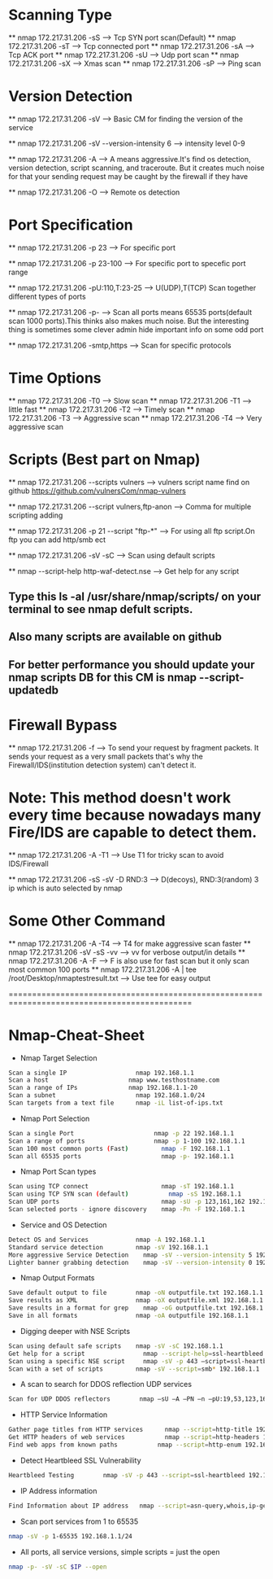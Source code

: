 #                                                                 Scanning Type


** nmap 172.217.31.206 -sS  --> Tcp SYN port scan(Default)
** nmap 172.217.31.206 -sT  --> Tcp connected port
** nmap 172.217.31.206 -sA  --> Tcp ACK port
** nmap 172.217.31.206 -sU  --> Udp port scan
** nmap 172.217.31.206 -sX  --> Xmas scan
** nmap 172.217.31.206 -sP  --> Ping scan



#                                                                Version Detection


** nmap 172.217.31.206 -sV  --> Basic CM for finding the version of the service

** nmap 172.217.31.206 -sV --version-intensity 6  --> intensity level 0-9

** nmap 172.217.31.206 -A  --> A means aggressive.It's find os detection, version detection, script scanning, and traceroute. But it creates much noise for that your sending request may be caught by the firewall if they have

** nmap 172.217.31.206 -O  --> Remote os detection

 #                                                               Port Specification 


** nmap 172.217.31.206 -p 23   --> For specific port

** nmap 172.217.31.206 -p 23-100  --> For specific port to specefic port range

** nmap 172.217.31.206 -pU:110,T:23-25 --> U(UDP),T(TCP) Scan together different types of ports

** nmap 172.217.31.206 -p-   --> Scan all ports means 65535 ports(default scan 1000 ports).This thinks also makes much noise. But the interesting thing is sometimes some clever admin hide important info on some odd port

** nmap 172.217.31.206 -smtp,https  --> Scan for specific protocols



#                                                                    Time Options

** nmap 172.217.31.206 -T0  --> Slow scan
** nmap 172.217.31.206 -T1  --> little fast 
** nmap 172.217.31.206 -T2  --> Timely scan
** nmap 172.217.31.206 -T3  --> Aggressive scan
** nmap 172.217.31.206 -T4  --> Very aggressive scan


#                                                              Scripts (Best part on Nmap)

 
** nmap 172.217.31.206 --scripts vulners    --> vulners script name find on github https://github.com/vulnersCom/nmap-vulners

** nmap 172.217.31.206 --script vulners,ftp-anon  --> Comma for  multiple scripting adding

** nmap 172.217.31.206 -p 21 --script "ftp-*"  --> For using all ftp script.On ftp you can add http/smb ect

** nmap 172.217.31.206 -sV -sC  --> Scan using default scripts

** nmap --script-help http-waf-detect.nse  --> Get help for any script 
                                                                         
## Type this ls -al /usr/share/nmap/scripts/ on your terminal to see nmap defult scripts.
## Also many scripts are available on github
## For better performance you should update your nmap scripts DB for this CM is  nmap --script-updatedb 


#                                                                     Firewall Bypass


** nmap 172.217.31.206 -f   --> To send your request by fragment packets. It sends your request as a very small packets that's why the Firewall/IDS(institution detection system) can't detect it.
# Note: This method doesn't work every time because nowadays many Fire/IDS are capable to detect them.

** nmap 172.217.31.206 -A -T1  --> Use T1 for tricky scan to avoid IDS/Firewall

** nmap 172.217.31.206 -sS -sV -D RND:3  --> D(decoys), RND:3(random) 3 ip which is auto selected by nmap
  


#                                                                     Some Other Command

** nmap 172.217.31.206 -A -T4  --> T4 for make aggressive scan faster
** nmap 172.217.31.206 -sV -sS -vv  --> vv for verbose output/in details
** nmap 172.217.31.206 -A -F   --> F is also use for fast scan but it only scan most common 100 ports
** nmap 172.217.31.206 -A | tee /root/Desktop/nmaptestresult.txt  --> Use tee for easy output

=============================================================================================

# Nmap-Cheat-Sheet

- Nmap Target Selection

```bash
Scan a single IP	               nmap 192.168.1.1
Scan a host	                     nmap www.testhostname.com
Scan a range of IPs	             nmap 192.168.1.1-20
Scan a subnet	                   nmap 192.168.1.0/24
Scan targets from a text file	   nmap -iL list-of-ips.txt
```

- Nmap Port Selection

```bash
Scan a single Port	                    nmap -p 22 192.168.1.1
Scan a range of ports                   nmap -p 1-100 192.168.1.1
Scan 100 most common ports (Fast)	      nmap -F 192.168.1.1
Scan all 65535 ports	                  nmap -p- 192.168.1.1
```
- Nmap Port Scan types

```bash
Scan using TCP connect	                  nmap -sT 192.168.1.1
Scan using TCP SYN scan (default)	        nmap -sS 192.168.1.1
Scan UDP ports	                          nmap -sU -p 123,161,162 192.168.1.1
Scan selected ports - ignore discovery	  nmap -Pn -F 192.168.1.1
```

- Service and OS Detection

```bash
Detect OS and Services	           nmap -A 192.168.1.1
Standard service detection	       nmap -sV 192.168.1.1
More aggressive Service Detection	 nmap -sV --version-intensity 5 192.168.1.1
Lighter banner grabbing detection	 nmap -sV --version-intensity 0 192.168.1.1
```

- Nmap Output Formats

```bash
Save default output to file	       nmap -oN outputfile.txt 192.168.1.1
Save results as XML	               nmap -oX outputfile.xml 192.168.1.1
Save results in a format for grep	 nmap -oG outputfile.txt 192.168.1.1
Save in all formats	               nmap -oA outputfile 192.168.1.1
```

- Digging deeper with NSE Scripts

```bash
Scan using default safe scripts	   nmap -sV -sC 192.168.1.1
Get help for a script	             nmap --script-help=ssl-heartbleed
Scan using a specific NSE script	 nmap -sV -p 443 –script=ssl-heartbleed.nse 192.168.1.1
Scan with a set of scripts	       nmap -sV --script=smb* 192.168.1.1
```

- A scan to search for DDOS reflection UDP services

```bash
Scan for UDP DDOS reflectors	    nmap –sU –A –PN –n –pU:19,53,123,161 –script=ntp-monlist,dns-recursion,snmp-sysdescr 192.168.1.0/24
```


- HTTP Service Information

```bash
Gather page titles from HTTP services	   nmap --script=http-title 192.168.1.0/24
Get HTTP headers of web services	       nmap --script=http-headers 192.168.1.0/24
Find web apps from known paths	         nmap --script=http-enum 192.168.1.0/24
```

- Detect Heartbleed SSL Vulnerability

```bash
Heartbleed Testing	      nmap -sV -p 443 --script=ssl-heartbleed 192.168.1.0/24
```

- IP Address information

```bash
Find Information about IP address	nmap --script=asn-query,whois,ip-geolocation-maxmind 192.168.1.0/24
```

- Scan port services from 1 to 65535

```bash
nmap -sV -p 1-65535 192.168.1.1/24
```

- All ports, all service versions, simple scripts = just the open

```bash
nmap -p- -sV -sC $IP --open
```
